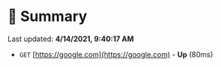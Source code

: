# 📖 Summary
Last updated: **4/14/2021, 9:40:17 AM**

- `GET` [https://google.com](https://google.com) - **Up** (80ms)
